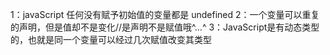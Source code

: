 1：javaScript 任何没有赋予初始值的变量都是 undefined
2：一个变量可以重复的声明，但是值却不是变化//是声明不是赋值哦^…^
3：JavaScript是有动态类型的，也就是同一个变量可以经过几次赋值改变其类型

